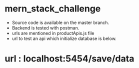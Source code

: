 # mern_stack_challenge
- Source code is available on the master branch.
- Backend is tested with postman.
- urls are mentioned in productApis.js file
- url to test an api which initialize database is below.
#   url : localhost:5454/save/data
